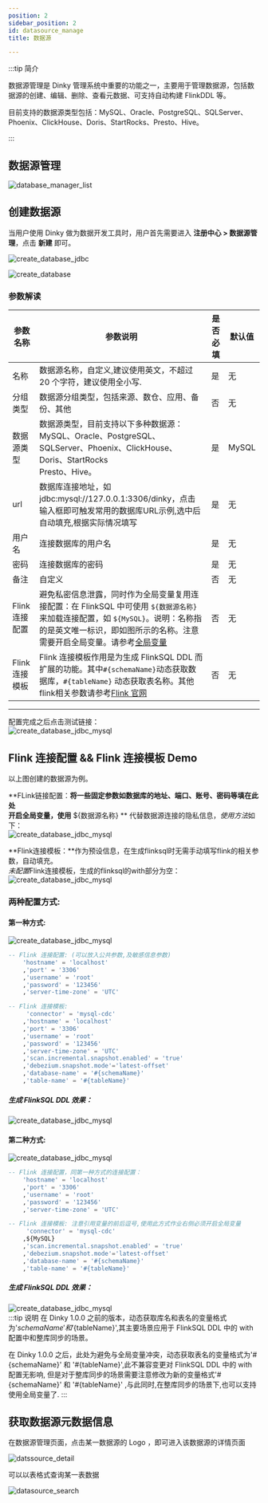 ```yaml
---
position: 2
sidebar_position: 2
id: datasource_manage
title: 数据源

---
```



:::tip 简介

数据源管理是 Dinky 管理系统中重要的功能之一，主要用于管理数据源，包括数据源的创建、编辑、删除、查看元数据、可支持自动构建
FlinkDDL 等。

目前支持的数据源类型包括：MySQL、Oracle、PostgreSQL、SQLServer、Phoenix、ClickHouse、Doris、StartRocks、Presto、Hive。

:::

## 数据源管理

![database_manager_list](http://pic.dinky.org.cn/dinky/docs/test/datasource00.png)

## 创建数据源

当用户使用 Dinky 做为数据开发工具时，用户首先需要进入 **注册中心 > 数据源管理**，点击 **新建** 即可。

![create_database_jdbc](http://pic.dinky.org.cn/dinky/docs/test/datasource0.png)

![create_database](http://pic.dinky.org.cn/dinky/docs/test/datasource1.png)

### 参数解读

| 参数名称       | 参数说明                                                                                                                                                                                                | 是否必填 | 默认值   |
|------------|-----------------------------------------------------------------------------------------------------------------------------------------------------------------------------------------------------|------|-------|
| 名称         | 数据源名称，自定义,建议使用英文，不超过 20 个字符，建议使用全小写.                                                                                                                                                                | 是    | 无     |
| 分组类型       | 数据源分组类型，包括来源、数仓、应用、备份、其他                                                                                                                                                                            | 否    | 无     |
| 数据源类型      | 数据源类型，目前支持以下多种数据源：<br/>            MySQL、Oracle、PostgreSQL、SQLServer、Phoenix、ClickHouse、Doris、StartRocks<br/>Presto、Hive。                                                                           | 是    | MySQL |
| url        | 数据库连接地址，如 jdbc:mysql://127.0.0.1:3306/dinky，点击输入框即可触发常用的数据库URL示例,选中后自动填充,根据实际情况填写                                                                                                                   | 是    | 无     |
| 用户名        | 连接数据库的用户名                                                                                                                                                                                           | 是    | 无     |
| 密码         | 连接数据库的密码                                                                                                                                                                                            | 是    | 无     |
| 备注         | 自定义                                                                                                                                                                                                 | 否    | 无     |
| Flink 连接配置 | 避免私密信息泄露，同时作为全局变量复用连接配置：在 FlinkSQL 中可使用 `${数据源名称}` 来加载连接配置，如 `${MySQL}`。说明：名称指的是英文唯一标识，即如图所示的名称。注意需要开启全局变量。请参考[全局变量](./global_var)                                                                  | 否    | 无     |
| Flink 连接模板 | Flink 连接模板作用是为生成 FlinkSQL DDL 而扩展的功能。其中`#{schemaName}`动态获取数据库，`#{tableName}` 动态获取表名称。其他flink相关参数请参考[Flink 官网](https://nightlies.apache.org/flink/flink-docs-master/docs/connectors/table/overview/) | 否    | 无     |

---
配置完成之后点击测试链接：  
![create_database_jdbc_mysql](http://pic.dinky.org.cn/dinky/docs/test/datasource3.png)

## Flink 连接配置 && Flink 连接模板 Demo

以上图创建的数据源为例。

**FLink链接配置：**将一些固定参数如数据库的地址、端口、账号、密码等填在此处  
开启全局变量，使用** ${数据源名称} ** 代替数据源连接的隐私信息，*使用方法*如下：  
![create_database_jdbc_mysql](http://pic.dinky.org.cn/dinky/docs/test/datasource6.png)

**Flink连接模板：**作为预设信息，在生成flinksql时无需手动填写flink的相关参数，自动填充。  
*未配置*Flink连接模板，生成的flinksql的with部分为空：  
![create_database_jdbc_mysql](http://pic.dinky.org.cn/dinky/docs/test/datasource55.png)

### 两种配置方式:

#### 第一种方式:

![create_database_jdbc_mysql](http://pic.dinky.org.cn/dinky/docs/test/datasource4.png)

```sql
-- Flink 连接配置: (可以放入公共参数,及敏感信息参数)
    'hostname' = 'localhost'
    ,'port' = '3306'
    ,'username' = 'root'
    ,'password' = '123456'
    ,'server-time-zone' = 'UTC'

-- Flink 连接模板: 
     'connector' = 'mysql-cdc'
    ,'hostname' = 'localhost'
    ,'port' = '3306'
    ,'username' = 'root'
    ,'password' = '123456'
    ,'server-time-zone' = 'UTC'
    ,'scan.incremental.snapshot.enabled' = 'true'
    ,'debezium.snapshot.mode'='latest-offset'  
    ,'database-name' = '#{schemaName}'
    ,'table-name' = '#{tableName}'
```

##### 生成 FlinkSQL DDL 效果：

![create_database_jdbc_mysql](http://pic.dinky.org.cn/dinky/docs/test/datasource5.png)

#### 第二种方式:

![create_database_jdbc_mysql](http://pic.dinky.org.cn/dinky/docs/test/datasource44.png)

```sql
-- Flink 连接配置，同第一种方式的连接配置：
    'hostname' = 'localhost'
    ,'port' = '3306'
    ,'username' = 'root'
    ,'password' = '123456'
    ,'server-time-zone' = 'UTC'

-- Flink 连接模板: 注意引用变量的前后逗号,使用此方式作业右侧必须开启全局变量
     'connector' = 'mysql-cdc'
    ,${MySQL}
    ,'scan.incremental.snapshot.enabled' = 'true'
    ,'debezium.snapshot.mode'='latest-offset'
    ,'database-name' = '#{schemaName}'
    ,'table-name' = '#{tableName}'

```

##### 生成 FlinkSQL DDL 效果：

![create_database_jdbc_mysql](http://pic.dinky.org.cn/dinky/docs/test/datasource555.png)  
:::tip 说明
在 Dinky 1.0.0 之前的版本，动态获取库名和表名的变量格式为'${schemaName}' 和 '${tableName}',其主要场景应用于 FlinkSQL DDL 中的 with 配置中和整库同步的场景。

在 Dinky 1.0.0 之后，此处为避免与全局变量冲突，动态获取表名的变量格式为'#{schemaName}' 和 '#{tableName}',此不兼容变更对 FlinkSQL DDL 中的 with 配置无影响, 但是对于整库同步的场景需要注意修改为新的变量格式'#{schemaName}' 和 '#{tableName}' ,与此同时,在整库同步的场景下,也可以支持使用全局变量了.
:::

## 获取数据源元数据信息

在数据源管理页面，点击某一数据源的 Logo ，即可进入该数据源的详情页面

![datssource_detail](http://pic.dinky.org.cn/dinky/docs/zh-CN/user_guide/register_center/datasource/datssource_detail.png)

可以以表格式查询某一表数据

![datasource_search](http://pic.dinky.org.cn/dinky/docs/zh-CN/user_guide/register_center/datasource/datasource_search.png)

